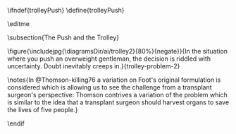 \ifndef{trolleyPush}
\define{trolleyPush}

\editme

\subsection{The Push and the Trolley}

\figure{\includejpg{\diagramsDir/ai/trolley2}{80%}{negate}}{In the situation where you push an overweight gentleman, the decision is riddled with uncertainty. Doubt inevitably creeps in.}{trolley-problem-2}

\notes{In @Thomson-killing76 a variation on Foot's original formulation is considered which is allowing us to see the challenge from a transplant surgeon's perspective: Thomson contrives a variation of the problem which is similar to the idea that a transplant surgeon should harvest organs to save the lives of five people.}

\endif
